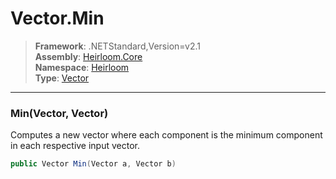 # Vector.Min

> **Framework**: .NETStandard,Version=v2.1  
> **Assembly**: [Heirloom.Core][0]  
> **Namespace**: [Heirloom][0]  
> **Type**: [Vector][1]  

--------------------------------------------------------------------------------

### Min(Vector, Vector)

Computes a new vector where each component is the minimum component in each respective input vector.

```cs
public Vector Min(Vector a, Vector b)
```

[0]: ../Heirloom.Core.md
[1]: Heirloom.Vector.md
